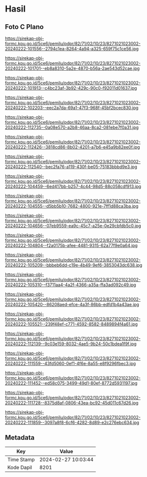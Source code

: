 # Hasil

## Foto C Plano

https://sirekap-obj-formc.kpu.go.id/5ce6/pemilu/pdpr/82/71/02/10/23/8271021023002-20240222-101556--2794c1ea-8264-4a94-a325-659f75c1ce56.jpg

https://sirekap-obj-formc.kpu.go.id/5ce6/pemilu/pdpr/82/71/02/10/23/8271021023002-20240222-101701--eb8a8310-5a2e-4870-b56a-2ae543d52cae.jpg

https://sirekap-obj-formc.kpu.go.id/5ce6/pemilu/pdpr/82/71/02/10/23/8271021023002-20240222-101913--c4bc23af-3b92-429c-90c0-f92011d01637.jpg

https://sirekap-obj-formc.kpu.go.id/5ce6/pemilu/pdpr/82/71/02/10/23/8271021023002-20240222-102203--eec2a7da-69a1-47f3-968f-45bf2bcec830.jpg

https://sirekap-obj-formc.kpu.go.id/5ce6/pemilu/pdpr/82/71/02/10/23/8271021023002-20240222-112735--0a08e570-a2b8-46aa-8ca2-081ebe7f0a31.jpg

https://sirekap-obj-formc.kpu.go.id/5ce6/pemilu/pdpr/82/71/02/10/23/8271021023002-20240222-112426--3818cd86-8b02-4201-a7b6-e45a9b82ee0f.jpg

https://sirekap-obj-formc.kpu.go.id/5ce6/pemilu/pdpr/82/71/02/10/23/8271021023002-20240222-112540--bec2fa76-a119-430f-be05-75183bbbd9e3.jpg

https://sirekap-obj-formc.kpu.go.id/5ce6/pemilu/pdpr/82/71/02/10/23/8271021023002-20240222-104459--6ed417bb-b257-4c44-98d5-88c058cdf913.jpg

https://sirekap-obj-formc.kpu.go.id/5ce6/pemilu/pdpr/82/71/02/10/23/8271021023002-20240222-104555--d5bb5b10-7682-4800-921e-7ff1d88ca3ba.jpg

https://sirekap-obj-formc.kpu.go.id/5ce6/pemilu/pdpr/82/71/02/10/23/8271021023002-20240222-104656--07eb9559-ea9c-45c7-a25e-0e29cbfdb5c0.jpg

https://sirekap-obj-formc.kpu.go.id/5ce6/pemilu/pdpr/82/71/02/10/23/8271021023002-20240222-104804--f2a0175b-afee-4481-9315-62a77f9e0a64.jpg

https://sirekap-obj-formc.kpu.go.id/5ce6/pemilu/pdpr/82/71/02/10/23/8271021023002-20240222-105209--bbbeb6dd-c19e-4b49-9ef6-3853043dc638.jpg

https://sirekap-obj-formc.kpu.go.id/5ce6/pemilu/pdpr/82/71/02/10/23/8271021023002-20240222-105310--f3711aa4-4a2f-4366-a35a-ffa3ad092c49.jpg

https://sirekap-obj-formc.kpu.go.id/5ce6/pemilu/pdpr/82/71/02/10/23/8271021023002-20240222-105420--86208aed-efce-4a3f-86bb-edfd1b4a43ae.jpg

https://sirekap-obj-formc.kpu.go.id/5ce6/pemilu/pdpr/82/71/02/10/23/8271021023002-20240222-105521--239f48ef-c771-4592-8582-8489894f4a61.jpg

https://sirekap-obj-formc.kpu.go.id/5ce6/pemilu/pdpr/82/71/02/10/23/8271021023002-20240222-112139--9c03e159-8032-4ae5-9b24-50c1bdea1f9f.jpg

https://sirekap-obj-formc.kpu.go.id/5ce6/pemilu/pdpr/82/71/02/10/23/8271021023002-20240222-111559--43fd5060-0ef1-4f6e-8a55-e8f9296fbec3.jpg

https://sirekap-obj-formc.kpu.go.id/5ce6/pemilu/pdpr/82/71/02/10/23/8271021023002-20240222-111452--ed58c075-3499-49d1-80ef-8772d5931197.jpg

https://sirekap-obj-formc.kpu.go.id/5ce6/pemilu/pdpr/82/71/02/10/23/8271021023002-20240222-111728--8375d8af-0806-43ea-bc92-45d011c67d26.jpg

https://sirekap-obj-formc.kpu.go.id/5ce6/pemilu/pdpr/82/71/02/10/23/8271021023002-20240222-111859--3097a8f8-6cf6-4282-8d89-e2c276ebc634.jpg


## Metadata

| Key        | Value               |
| ---------- | ------------------- |
| Time Stamp | 2024-02-27 10:03:44 |
| Kode Dapil | 8201                |



